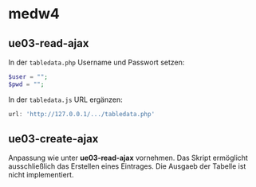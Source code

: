 # medw4

## ue03-read-ajax

In der `tabledata.php` Username und Passwort setzen:

````php
$user = "";
$pwd = "";
````

In der `tabledata.js` URL ergänzen:

````javascript
url: 'http://127.0.0.1/.../tabledata.php'
````

## ue03-create-ajax

Anpassung wie unter **ue03-read-ajax** vornehmen. Das Skript ermöglicht ausschließlich das Erstellen eines Eintrages. Die
Ausgaeb der Tabelle ist nicht implementiert.